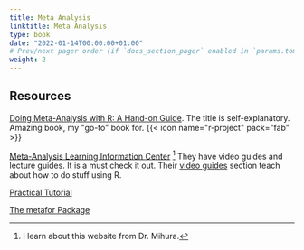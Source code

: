 ```yaml
---
title: Meta Analysis
linktitle: Meta Analysis
type: book
date: "2022-01-14T00:00:00+01:00"
# Prev/next pager order (if `docs_section_pager` enabled in `params.toml`)
weight: 2
---
```



## Resources

[Doing Meta-Analysis with R: A Hand-on Guide](https://bookdown.org/MathiasHarrer/Doing_Meta_Analysis_in_R/). The title is self-explanatory. Amazing book, my "go-to" book for. {{< icon name="r-project" pack="fab" >}}

[Meta-Analysis Learning Information Center](https://www.meta-analysis-learning-information-center.com/) [^1] They have video guides and lecture guides. It is a must check it out. Their [video guides](https://www.meta-analysis-learning-information-center.com/video-guides-1) section teach about how to do stuff using R. 

[^1]: I learn about this website from Dr. Mihura.

[Practical Tutorial](https://ebmh.bmj.com/content/22/4/153)

[The metafor Package](https://www.metafor-project.org/doku.php/metafor)
